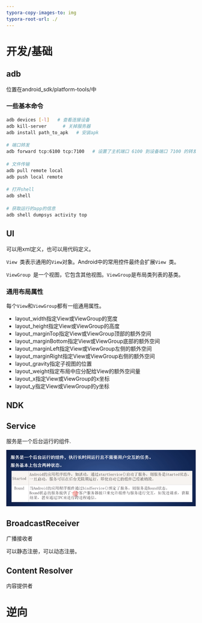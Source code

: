 ```yaml
---
typora-copy-images-to: img
typora-root-url: ./
---
```


# 开发/基础

## adb

位置在android_sdk/platform-tools/中

### 一些基本命令

```bash
adb devices [-l]   # 查看连接设备
adb kill-server      # 关掉服务器
adb install path_to_apk   # 安装apk

# 端口转发
adb forward tcp:6100 tcp:7100   # 设置了主机端口 6100 到设备端口 7100 的转发

# 文件传输
adb pull remote local
adb push local remote

# 打开shell
adb shell

# 获取运行的app的信息
adb shell dumpsys activity top
```

## UI

可以用xml定义，也可以用代码定义。

`View `类表示通用的` View `对象。Android中的常用控件最终会扩展`View `类。

`ViewGroup `是一个视图，它包含其他视图。` ViewGroup `是布局类列表的基类。

### 通用布局属性

每个` View `和` ViewGroup `都有一组通用属性。

- layout_width指定View或ViewGroup的宽度
- layout_height指定View或ViewGroup的高度
- layout_marginTop指定View或ViewGroup顶部的额外空间
- layout_marginBottom指定View或ViewGroup底部的额外空间
- layout_marginLeft指定View或ViewGroup左侧的额外空间
- layout_marginRight指定View或ViewGroup右侧的额外空间
- layout_gravity指定子视图的位置
- layout_weight指定布局中应分配给View的额外空间量
- layout_x指定View或ViewGroup的x坐标
- layout_y指定View或ViewGroup的y坐标

## NDK



## Service

服务是一个后台运行的组件.

![image-20211114111836748](/img/image-20211114111836748.png)

## BroadcastReceiver

广播接收者

可以静态注册，可以动态注册。

## Content Resolver

内容提供者





# 逆向

